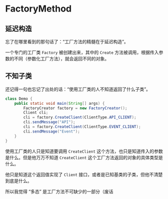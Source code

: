# FactoryMethod

## 延迟构造

忘了在哪里看到的那句话了：“工厂方法的精髓在于延迟构造”。

一个专门的工厂类 `Factory` 被创建出来，其中的 `Create` 方法被调用，根据传入参数的不同（参数化工厂方法），就会返回不同的对象。

## 不知子类

还记得一句也忘记了出处的话：“使用工厂类的人不知道返回了什么子类”。

```java
class Demo {
    public static void main(String[] args) {
        FactoryCreator factory = new FactoryCreator();
        Client cli;
        cli = factory.CreateClient(ClientType.API_CLIENT);
        cli.sendMessage("API");
        cli = factory.CreateClient(ClientType.EVENT_CLIENT);
        cli.sendMessage("Event");
    }
}
```

使用工厂类的人只是知道要调用 `CreateClient` 这个方法，也只是知道传入的参数是什么。但是他万万不知道 `CreateClient` 这个工厂方法返回的对象的具体类型是什么。

他只是知道这个返回值实现了 `Client` 接口，或者是已知基类的子类，但他不清楚到底是什么。

所以我觉得 “多态” 是工厂方法不可缺少的一部分（废话
